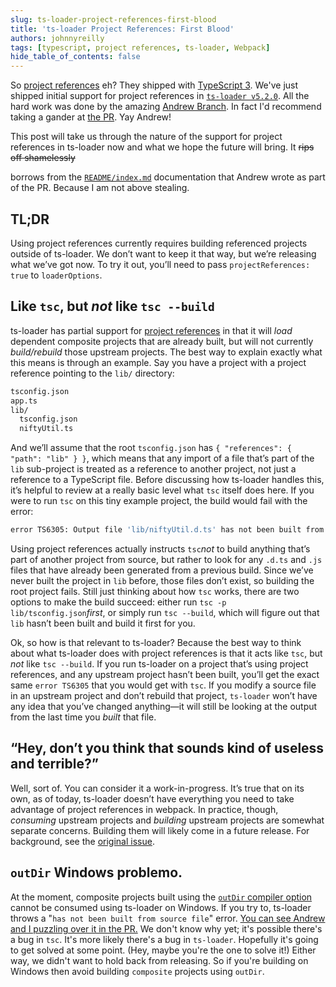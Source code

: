 ```yaml
---
slug: ts-loader-project-references-first-blood
title: 'ts-loader Project References: First Blood'
authors: johnnyreilly
tags: [typescript, project references, ts-loader, Webpack]
hide_table_of_contents: false
---
```


So [project references](https://www.typescriptlang.org/docs/handbook/project-references.html) eh? They shipped with [TypeScript 3](https://blogs.msdn.microsoft.com/typescript/2018/07/30/announcing-typescript-3-0/#project-references). We've just shipped initial support for project references in [`ts-loader v5.2.0`](https://github.com/TypeStrong/ts-loader/releases/tag/v5.2.0). All the hard work was done by the amazing [Andrew Branch](https://twitter.com/atcb). In fact I'd recommend taking a gander at [the PR](https://github.com/TypeStrong/ts-loader/pull/817). Yay Andrew!

<!--truncate-->

This post will take us through the nature of the support for project references in ts-loader now and what we hope the future will bring. It <strike>rips off shamelessly</strike>

borrows from the [`README/index.md`](https://github.com/TypeStrong/ts-loader#projectreferences-boolean-defaultfalse) documentation that Andrew wrote as part of the PR. Because I am not above stealing.

## TL;DR

Using project references currently requires building referenced projects outside of ts-loader. We don’t want to keep it that way, but we’re releasing what we’ve got now. To try it out, you’ll need to pass `projectReferences: true` to `loaderOptions`.

## Like `tsc`, but _not_ like `tsc --build`

ts-loader has partial support for [project references](https://www.typescriptlang.org/docs/handbook/project-references.html) in that it will _load_ dependent composite projects that are already built, but will not currently _build/rebuild_ those upstream projects. The best way to explain exactly what this means is through an example. Say you have a project with a project reference pointing to the `lib/` directory:

```sh
tsconfig.json
app.ts
lib/
  tsconfig.json
  niftyUtil.ts
```

And we’ll assume that the root `tsconfig.json` has `{ "references": { "path": "lib" } }`, which means that any import of a file that’s part of the `lib` sub-project is treated as a reference to another project, not just a reference to a TypeScript file. Before discussing how ts-loader handles this, it’s helpful to review at a really basic level what `tsc` itself does here. If you were to run `tsc` on this tiny example project, the build would fail with the error:

```sh
error TS6305: Output file 'lib/niftyUtil.d.ts' has not been built from source file 'lib/niftyUtil.ts'.
```

Using project references actually instructs `tsc`_not_ to build anything that’s part of another project from source, but rather to look for any `.d.ts` and `.js` files that have already been generated from a previous build. Since we’ve never built the project in `lib` before, those files don’t exist, so building the root project fails. Still just thinking about how `tsc` works, there are two options to make the build succeed: either run `tsc -p lib/tsconfig.json`_first_, or simply run `tsc --build`, which will figure out that `lib` hasn’t been built and build it first for you.

Ok, so how is that relevant to ts-loader? Because the best way to think about what ts-loader does with project references is that it acts like `tsc`, but _not_ like `tsc --build`. If you run ts-loader on a project that’s using project references, and any upstream project hasn’t been built, you’ll get the exact same `error TS6305` that you would get with `tsc`. If you modify a source file in an upstream project and don’t rebuild that project, `ts-loader` won’t have any idea that you’ve changed anything—it will still be looking at the output from the last time you _built_ that file.

## “Hey, don’t you think that sounds kind of useless and terrible?”

Well, sort of. You can consider it a work-in-progress. It’s true that on its own, as of today, ts-loader doesn’t have everything you need to take advantage of project references in webpack. In practice, though, _consuming_ upstream projects and _building_ upstream projects are somewhat separate concerns. Building them will likely come in a future release. For background, see the [original issue](https://github.com/TypeStrong/ts-loader/issues/815).

## `outDir` Windows problemo.

At the moment, composite projects built using the [`outDir` compiler option](https://www.typescriptlang.org/docs/handbook/compiler-options.html) cannot be consumed using ts-loader on Windows. If you try to, ts-loader throws a "`has not been built from source file`" error. [You can see Andrew and I puzzling over it in the PR.](https://github.com/TypeStrong/ts-loader/pull/817#issuecomment-422245998) We don't know why yet; it's possible there's a bug in `tsc`. It's more likely there's a bug in `ts-loader`. Hopefully it's going to get solved at some point. (Hey, maybe you're the one to solve it!) Either way, we didn't want to hold back from releasing. So if you're building on Windows then avoid building `composite` projects using `outDir`.
